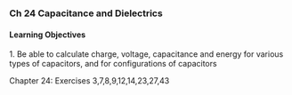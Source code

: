 ### Ch 24 Capacitance and Dielectrics

#### Learning Objectives
1\. Be able to calculate charge, voltage, capacitance and energy for various types of capacitors, and for configurations of capacitors

Chapter 24:  Exercises 3,7,8,9,12,14,23,27,43

